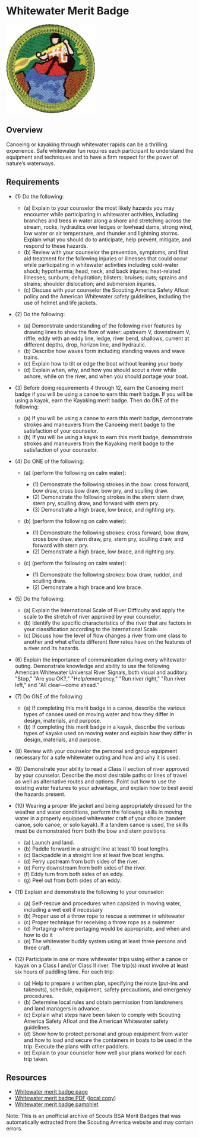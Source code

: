 

# Whitewater Merit Badge

![Whitewater Merit Badge](images/whitewater-merit-badge.jpg)

## Overview



Canoeing or kayaking through whitewater rapids can be a thrilling experience. Safe whitewater fun requires each participant to understand the equipment and techniques and to have a firm respect for the power of nature’s waterways.

## Requirements

* (1) Do the following:
    * (a) Explain to your counselor the most likely hazards you may encounter while participating in whitewater activities, including branches and trees in water along a shore and stretching across the stream, rocks, hydraulics over ledges or lowhead dams, strong wind, low water or air temperature, and thunder and lightning storms. Explain what you should do to anticipate, help prevent, mitigate, and respond to these hazards.
    * (b) Review with your counselor the prevention, symptoms, and first aid treatment for the following injuries or illnesses that could occur while participating in whitewater activities including cold-water shock; hypothermia; head, neck, and back injuries; heat-related illnesses; sunburn; dehydration; blisters; bruises; cuts; sprains and strains; shoulder dislocation; and submersion injuries.
    * (c) Discuss with your counselor the Scouting America Safety Afloat policy and the American Whitewater safety guidelines, including the use of helmet and life jackets.


* (2) Do the following:
    * (a) Demonstrate understanding of the following river features by drawing lines to show the flow of water: upstream V, downstream V, riffle, eddy with an eddy line, ledge, river bend, shallows, current at different depths, drop, horizon line, and hydraulic.
    * (b) Describe how waves form including standing waves and wave trains.
    * (c) Explain how to tilt or edge the boat without leaning your body
    * (d) Explain when, why, and how you should scout a river while ashore, while on the river, and when you should portage your boat.


* (3) Before doing requirements 4 through 12, earn the Canoeing merit badge if you will be using a canoe to earn this merit badge. If you will be using a kayak, earn the Kayaking merit badge. Then do ONE of the following:
    * (a) If you will be using a canoe to earn this merit badge, demonstrate strokes and maneuvers from the Canoeing merit badge to the satisfaction of your counselor.
    * (b) If you will be using a kayak to earn this merit badge, demonstrate strokes and maneuvers from the Kayaking merit badge to the satisfaction of your counselor.


* (4) Do ONE of the following:
    * (a) (perform the following on calm water):
        * (1) Demonstrate the following strokes in the bow: cross forward, bow draw, cross bow draw, bow pry, and sculling draw.
        * (2) Demonstrate the following strokes in the stern: stern draw, stern pry, sculling draw, and forward with stern pry.
        * (3) Demonstrate a high brace, low brace, and righting pry.


    * (b) (perform the following on calm water):
        * (1) Demonstrate the following strokes: cross forward, bow draw, cross bow draw, stern draw, pry, stern pry, sculling draw, and forward with stern pry.
        * (2) Demonstrate a high brace, low brace, and righting pry.


    * (c) (perform the following on calm water):
        * (1) Demonstrate the following strokes: bow draw, rudder, and sculling draw.
        * (2) Demonstrate a high brace and low brace.




* (5) Do the following:
    * (a) Explain the International Scale of River Difficulty and apply the scale to the stretch of river approved by your counselor.
    * (b) Identify the specific characteristics of the river that are factors in your classification according to the International Scale.
    * (c) Discuss how the level of flow changes a river from one class to another and what effects different flow rates have on the features of a river and its hazards.


* (6) Explain the importance of communication during every whitewater outing. Demonstrate knowledge and ability to use the following American Whitewater Universal River Signals, both visual and auditory: "Stop," "Are you OK?," "Help/emergency," "Run river right," "Run river left," and "All clear—come ahead."
* (7) Do ONE of the following:
    * (a) If completing this merit badge in a canoe, describe the various types of canoes used on moving water and how they differ in design, materials, and purpose.
    * (b) If completing this merit badge in a kayak, describe the various types of kayaks used on moving water and explain how they differ in design, materials, and purpose.


* (8) Review with your counselor the personal and group equipment necessary for a safe whitewater outing and how and why it is used.
* (9) Demonstrate your ability to read a Class II section of river approved by your  counselor. Describe the most desirable paths or lines of travel as well as  alternative routes and options. Point out how to use the existing water features  to your advantage, and explain how to best avoid the hazards present.
* (10) Wearing a proper life jacket and being appropriately dressed for the weather and water conditions, perform the following skills in moving water in a properly equipped whitewater craft of your choice (tandem canoe, solo canoe, or solo kayak). If a tandem canoe is used, the skills must be demonstrated from both the bow and stern positions.
    * (a) Launch and land.
    * (b) Paddle forward in a straight line at least 10 boat lengths.
    * (c) Backpaddle in a straight line at least five boat lengths.
    * (d) Ferry upstream from both sides of the river.
    * (e) Ferry downstream from both sides of the river.
    * (f) Eddy turn from both sides of an eddy.
    * (g) Peel out from both sides of an eddy.


* (11) Explain and demonstrate the following to your counselor:
    * (a) Self-rescue and procedures when capsized in moving water, including a wet exit if necessary
    * (b) Proper use of a throw rope to rescue a swimmer in whitewater
    * (c) Proper technique for receiving a throw rope as a swimmer
    * (d) Portaging-where portaging would be appropriate, and when and how to do it
    * (e) The whitewater buddy system using at least three persons and three craft.


* (12) Participate in one or more whitewater trips using either a canoe or kayak on a Class I and/or Class II river. The trip(s) must involve at least six hours of paddling time. For each trip:
    * (a) Help to prepare a written plan, specifying the route (put-ins and takeouts), schedule, equipment, safety precautions, and emergency procedures.
    * (b) Determine local rules and obtain permission from landowners and land managers in advance.
    * (c) Explain what steps have been taken to comply with Scouting America Safety Afloat and the American Whitewater safety guidelines.
    * (d) Show how to protect personal and group equipment from water and how to load and secure the containers in boats to be used in the trip. Execute the plans with other paddlers.
    * (e) Explain to your counselor how well your plans worked for each trip taken.




## Resources

- [Whitewater merit badge page](https://www.scouting.org/merit-badges/whitewater/)
- [Whitewater merit badge PDF](https://filestore.scouting.org/filestore/Merit_Badge_ReqandRes/Pamphlets/Whitewater_2024.pdf) ([local copy](files/whitewater-merit-badge.pdf))
- [Whitewater merit badge pamphlet](https://www.scoutshop.org/mbp-4c-whitewater-618652.html)

Note: This is an unofficial archive of Scouts BSA Merit Badges that was automatically extracted from the Scouting America website and may contain errors.